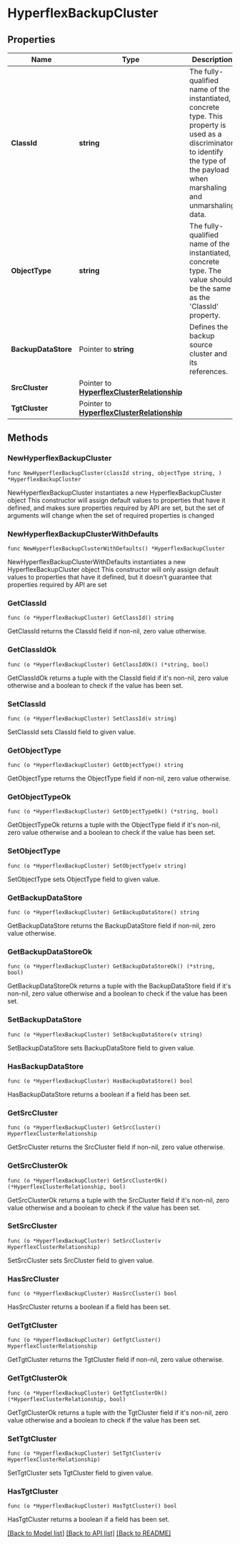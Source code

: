 # HyperflexBackupCluster

## Properties

Name | Type | Description | Notes
------------ | ------------- | ------------- | -------------
**ClassId** | **string** | The fully-qualified name of the instantiated, concrete type. This property is used as a discriminator to identify the type of the payload when marshaling and unmarshaling data. | [default to "hyperflex.BackupCluster"]
**ObjectType** | **string** | The fully-qualified name of the instantiated, concrete type. The value should be the same as the &#39;ClassId&#39; property. | [default to "hyperflex.BackupCluster"]
**BackupDataStore** | Pointer to **string** | Defines the backup source cluster and its references. | [optional] [readonly] 
**SrcCluster** | Pointer to [**HyperflexClusterRelationship**](hyperflex.Cluster.Relationship.md) |  | [optional] 
**TgtCluster** | Pointer to [**HyperflexClusterRelationship**](hyperflex.Cluster.Relationship.md) |  | [optional] 

## Methods

### NewHyperflexBackupCluster

`func NewHyperflexBackupCluster(classId string, objectType string, ) *HyperflexBackupCluster`

NewHyperflexBackupCluster instantiates a new HyperflexBackupCluster object
This constructor will assign default values to properties that have it defined,
and makes sure properties required by API are set, but the set of arguments
will change when the set of required properties is changed

### NewHyperflexBackupClusterWithDefaults

`func NewHyperflexBackupClusterWithDefaults() *HyperflexBackupCluster`

NewHyperflexBackupClusterWithDefaults instantiates a new HyperflexBackupCluster object
This constructor will only assign default values to properties that have it defined,
but it doesn't guarantee that properties required by API are set

### GetClassId

`func (o *HyperflexBackupCluster) GetClassId() string`

GetClassId returns the ClassId field if non-nil, zero value otherwise.

### GetClassIdOk

`func (o *HyperflexBackupCluster) GetClassIdOk() (*string, bool)`

GetClassIdOk returns a tuple with the ClassId field if it's non-nil, zero value otherwise
and a boolean to check if the value has been set.

### SetClassId

`func (o *HyperflexBackupCluster) SetClassId(v string)`

SetClassId sets ClassId field to given value.


### GetObjectType

`func (o *HyperflexBackupCluster) GetObjectType() string`

GetObjectType returns the ObjectType field if non-nil, zero value otherwise.

### GetObjectTypeOk

`func (o *HyperflexBackupCluster) GetObjectTypeOk() (*string, bool)`

GetObjectTypeOk returns a tuple with the ObjectType field if it's non-nil, zero value otherwise
and a boolean to check if the value has been set.

### SetObjectType

`func (o *HyperflexBackupCluster) SetObjectType(v string)`

SetObjectType sets ObjectType field to given value.


### GetBackupDataStore

`func (o *HyperflexBackupCluster) GetBackupDataStore() string`

GetBackupDataStore returns the BackupDataStore field if non-nil, zero value otherwise.

### GetBackupDataStoreOk

`func (o *HyperflexBackupCluster) GetBackupDataStoreOk() (*string, bool)`

GetBackupDataStoreOk returns a tuple with the BackupDataStore field if it's non-nil, zero value otherwise
and a boolean to check if the value has been set.

### SetBackupDataStore

`func (o *HyperflexBackupCluster) SetBackupDataStore(v string)`

SetBackupDataStore sets BackupDataStore field to given value.

### HasBackupDataStore

`func (o *HyperflexBackupCluster) HasBackupDataStore() bool`

HasBackupDataStore returns a boolean if a field has been set.

### GetSrcCluster

`func (o *HyperflexBackupCluster) GetSrcCluster() HyperflexClusterRelationship`

GetSrcCluster returns the SrcCluster field if non-nil, zero value otherwise.

### GetSrcClusterOk

`func (o *HyperflexBackupCluster) GetSrcClusterOk() (*HyperflexClusterRelationship, bool)`

GetSrcClusterOk returns a tuple with the SrcCluster field if it's non-nil, zero value otherwise
and a boolean to check if the value has been set.

### SetSrcCluster

`func (o *HyperflexBackupCluster) SetSrcCluster(v HyperflexClusterRelationship)`

SetSrcCluster sets SrcCluster field to given value.

### HasSrcCluster

`func (o *HyperflexBackupCluster) HasSrcCluster() bool`

HasSrcCluster returns a boolean if a field has been set.

### GetTgtCluster

`func (o *HyperflexBackupCluster) GetTgtCluster() HyperflexClusterRelationship`

GetTgtCluster returns the TgtCluster field if non-nil, zero value otherwise.

### GetTgtClusterOk

`func (o *HyperflexBackupCluster) GetTgtClusterOk() (*HyperflexClusterRelationship, bool)`

GetTgtClusterOk returns a tuple with the TgtCluster field if it's non-nil, zero value otherwise
and a boolean to check if the value has been set.

### SetTgtCluster

`func (o *HyperflexBackupCluster) SetTgtCluster(v HyperflexClusterRelationship)`

SetTgtCluster sets TgtCluster field to given value.

### HasTgtCluster

`func (o *HyperflexBackupCluster) HasTgtCluster() bool`

HasTgtCluster returns a boolean if a field has been set.


[[Back to Model list]](../README.md#documentation-for-models) [[Back to API list]](../README.md#documentation-for-api-endpoints) [[Back to README]](../README.md)



